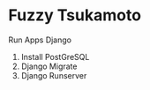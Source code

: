 # Fuzzy Tsukamoto

 Run Apps Django
 
 1. Install PostGreSQL
 2. Django Migrate
 3. Django Runserver
